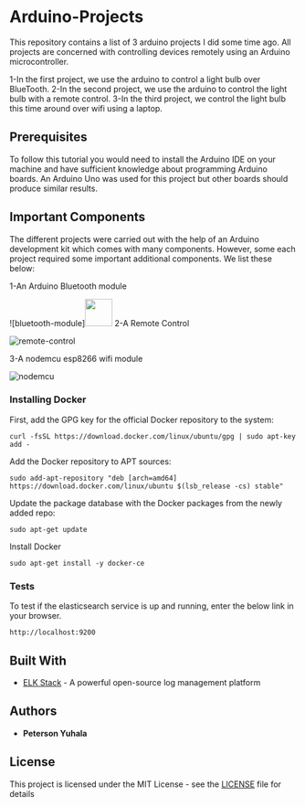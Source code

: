 # Arduino-Projects
This repository contains a list of 3 arduino projects I did some time ago. All projects are concerned with controlling devices remotely using an Arduino microcontroller. 

1-In the first project, we use the arduino to control a light bulb over BlueTooth.
2-In the second project, we use the arduino to control the light bulb with a remote control.
3-In the third project, we control the light bulb this time around over wifi using a laptop.

## Prerequisites

To follow this tutorial you would need to install the Arduino IDE on your machine and have sufficient knowledge about programming Arduino boards. An Arduino Uno was used for this project but other boards should produce similar results. 

## Important Components
The different projects were carried out with the help of an Arduino development kit which comes with many components. However, some each project required some important additional components. We list these below:

1-An Arduino Bluetooth module 

![bluetooth-module]<img src="https://1abxf1rh6g01lhm2riyrt55k-wpengine.netdna-ssl.com/wp-content/uploads/make-images/T11ETWOOA4peEdBY.jpg" width="48">
2-A Remote Control

![remote-control](https://encrypted-tbn0.gstatic.com/images?q=tbn:ANd9GcQOWtYSiqOPK0aAa2Ha7-TJrHOSwPGSt-NP1sPLUHClQsWXkKZUwQ)

3-A nodemcu esp8266 wifi module

![nodemcu](https://www.google.fr/imgres?imgurl=http%3A%2F%2Fwww.microsolution.com.pk%2Fwp-content%2Fuploads%2F2017%2F12%2FNode-MCU.jpg&imgrefurl=http%3A%2F%2Fwww.microsolution.com.pk%2Fproduct%2Fnodemcu-lua-wifi-internet-esp8266-development-board-pakistan%2F&docid=-NaY1FQJy23-ZM&tbnid=8ThcwT-yD5mc0M%3A&vet=10ahUKEwis-pWI3YzbAhXDRhQKHcEDA-QQMwhDKAowCg..i&w=1035&h=1000&hl=en-FR&client=psy-ab&bih=1061&biw=1855&q=esp8266%20wifi%20nodemcu&ved=0ahUKEwis-pWI3YzbAhXDRhQKHcEDA-QQMwhDKAowCg&iact=mrc&uact=8)

### Installing Docker
First, add the GPG key for the official Docker repository to the system:

```
curl -fsSL https://download.docker.com/linux/ubuntu/gpg | sudo apt-key add -

```
Add the Docker repository to APT sources:

```
sudo add-apt-repository "deb [arch=amd64] https://download.docker.com/linux/ubuntu $(lsb_release -cs) stable"

```
Update the package database with the Docker packages from the newly added repo:

```
sudo apt-get update

```
Install Docker

```
sudo apt-get install -y docker-ce

```

### Tests

To test if the elasticsearch service is up and running, enter the below link in your browser.

```
http://localhost:9200
```

## Built With

* [ELK Stack](https://www.elastic.co/webinars/introduction-elk-stack) - A powerful open-source log management platform


## Authors

* **Peterson Yuhala** 

## License

This project is licensed under the MIT License - see the [LICENSE](LICENSE) file for details

